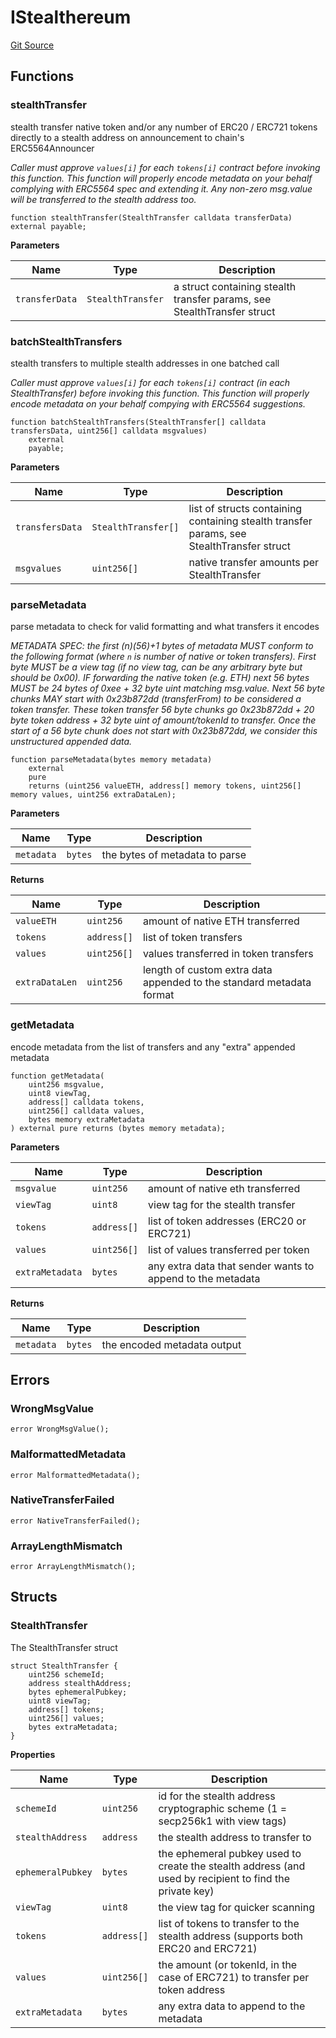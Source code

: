 # IStealthereum
[Git Source](https://github.com/kassandraoftroy/erc5564-contracts/blob/731c7df572c99212c1b4673f7aae73feff353dcf/src/interfaces/IStealthereum.sol)


## Functions
### stealthTransfer

stealth transfer native token and/or any number of ERC20 / ERC721 tokens directly to a stealth address on announcement to chain's ERC5564Announcer

*Caller must approve `values[i]` for each `tokens[i]` contract before invoking this function.
This function will properly encode metadata on your behalf complying with ERC5564 spec and extending it.
Any non-zero msg.value will be transferred to the stealth address too.*


```solidity
function stealthTransfer(StealthTransfer calldata transferData) external payable;
```
**Parameters**

|Name|Type|Description|
|----|----|-----------|
|`transferData`|`StealthTransfer`|a struct containing stealth transfer params, see StealthTransfer struct|


### batchStealthTransfers

stealth transfers to multiple stealth addresses in one batched call

*Caller must approve `values[i]` for each `tokens[i]` contract (in each StealthTransfer) before invoking this function.
This function will properly encode metadata on your behalf compying with ERC5564 suggestions.*


```solidity
function batchStealthTransfers(StealthTransfer[] calldata transfersData, uint256[] calldata msgvalues)
    external
    payable;
```
**Parameters**

|Name|Type|Description|
|----|----|-----------|
|`transfersData`|`StealthTransfer[]`|list of structs containing containing stealth transfer params, see StealthTransfer struct|
|`msgvalues`|`uint256[]`|native transfer amounts per StealthTransfer|


### parseMetadata

parse metadata to check for valid formatting and what transfers it encodes

*METADATA SPEC: the first (n)(56)+1 bytes of metadata MUST conform to the following format (where `n` is number of native or token transfers).
First byte MUST be a view tag (if no view tag, can be any arbitrary byte but should be 0x00).
IF forwarding the native token (e.g. ETH) next 56 bytes MUST be 24 bytes of 0xee + 32 byte uint matching msg.value.
Next 56 byte chunks MAY start with 0x23b872dd (transferFrom) to be considered a token transfer.
These token transfer 56 byte chunks go 0x23b872dd + 20 byte token address + 32 byte uint of amount/tokenId to transfer.
Once the start of a 56 byte chunk does not start with 0x23b872dd, we consider this unstructured appended data.*


```solidity
function parseMetadata(bytes memory metadata)
    external
    pure
    returns (uint256 valueETH, address[] memory tokens, uint256[] memory values, uint256 extraDataLen);
```
**Parameters**

|Name|Type|Description|
|----|----|-----------|
|`metadata`|`bytes`|the bytes of metadata to parse|

**Returns**

|Name|Type|Description|
|----|----|-----------|
|`valueETH`|`uint256`|amount of native ETH transferred|
|`tokens`|`address[]`|list of token transfers|
|`values`|`uint256[]`|values transferred in token transfers|
|`extraDataLen`|`uint256`|length of custom extra data appended to the standard metadata format|


### getMetadata

encode metadata from the list of transfers and any "extra" appended metadata


```solidity
function getMetadata(
    uint256 msgvalue,
    uint8 viewTag,
    address[] calldata tokens,
    uint256[] calldata values,
    bytes memory extraMetadata
) external pure returns (bytes memory metadata);
```
**Parameters**

|Name|Type|Description|
|----|----|-----------|
|`msgvalue`|`uint256`|amount of native eth transferred|
|`viewTag`|`uint8`|view tag for the stealth transfer|
|`tokens`|`address[]`|list of token addresses (ERC20 or ERC721)|
|`values`|`uint256[]`|list of values transferred per token|
|`extraMetadata`|`bytes`|any extra data that sender wants to append to the metadata|

**Returns**

|Name|Type|Description|
|----|----|-----------|
|`metadata`|`bytes`|the encoded metadata output|


## Errors
### WrongMsgValue

```solidity
error WrongMsgValue();
```

### MalformattedMetadata

```solidity
error MalformattedMetadata();
```

### NativeTransferFailed

```solidity
error NativeTransferFailed();
```

### ArrayLengthMismatch

```solidity
error ArrayLengthMismatch();
```

## Structs
### StealthTransfer
The StealthTransfer struct


```solidity
struct StealthTransfer {
    uint256 schemeId;
    address stealthAddress;
    bytes ephemeralPubkey;
    uint8 viewTag;
    address[] tokens;
    uint256[] values;
    bytes extraMetadata;
}
```

**Properties**

|Name|Type|Description|
|----|----|-----------|
|`schemeId`|`uint256`|id for the stealth address cryptographic scheme (1 = secp256k1 with view tags)|
|`stealthAddress`|`address`|the stealth address to transfer to|
|`ephemeralPubkey`|`bytes`|the ephemeral pubkey used to create the stealth address (and used by recipient to find the private key)|
|`viewTag`|`uint8`|the view tag for quicker scanning|
|`tokens`|`address[]`|list of tokens to transfer to the stealth address (supports both ERC20 and ERC721)|
|`values`|`uint256[]`|the amount (or tokenId, in the case of ERC721) to transfer per token address|
|`extraMetadata`|`bytes`|any extra data to append to the metadata|

